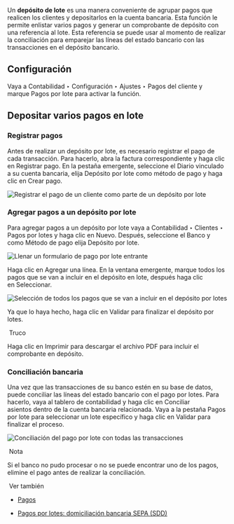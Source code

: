 Un **depósito de lote** es una manera conveniente de agrupar pagos que realicen los clientes y depositarlos en la cuenta bancaria. Esta función le permite enlistar varios pagos y generar un comprobante de depósito con una referencia al lote. Esta referencia se puede usar al momento de realizar la conciliación para emparejar las líneas del estado bancario con las transacciones en el depósito bancario.

## Configuración[](https://www.odoo.com/documentation/17.0/es/applications/finance/accounting/payments/batch.html#configuration "Enlazar permanentemente con este título")

Vaya a Contabilidad ‣ Configuración ‣ Ajustes ‣ Pagos del cliente y marque Pagos por lote para activar la función.

## Depositar varios pagos en lote[](https://www.odoo.com/documentation/17.0/es/applications/finance/accounting/payments/batch.html#deposit-multiple-payments-in-batch "Enlazar permanentemente con este título")

### Registrar pagos[](https://www.odoo.com/documentation/17.0/es/applications/finance/accounting/payments/batch.html#register-payments "Enlazar permanentemente con este título")

Antes de realizar un depósito por lote, es necesario registrar el pago de cada transacción. Para hacerlo, abra la factura correspondiente y haga clic en Registrar pago. En la pestaña emergente, seleccione el Diario vinculado a su cuenta bancaria, elija Depósito por lote como método de pago y haga clic en Crear pago.

![Registrar el pago de un cliente como parte de un depósito por lote](https://www.odoo.com/documentation/17.0/es/_images/batch-payments.png)

### Agregar pagos a un depósito por lote[](https://www.odoo.com/documentation/17.0/es/applications/finance/accounting/payments/batch.html#add-payments-to-a-batch-deposit "Enlazar permanentemente con este título")

Para agregar pagos a un depósito por lote vaya a Contabilidad ‣ Clientes ‣ Pagos por lotes y haga clic en Nuevo. Después, seleccione el Banco y como Método de pago elija Depósito por lote.

![Llenar un formulario de pago por lote entrante](https://www.odoo.com/documentation/17.0/es/_images/batch-customer-payment.png)

Haga clic en Agregar una línea. En la ventana emergente, marque todos los pagos que se van a incluir en el depósito en lote, después haga clic en Seleccionar.

![Selección de todos los pagos que se van a incluir en el depósito por lotes](https://www.odoo.com/documentation/17.0/es/_images/batch-lines-selection.png)

Ya que lo haya hecho, haga clic en Validar para finalizar el depósito por lotes.

 Truco

Haga clic en Imprimir para descargar el archivo PDF para incluir el comprobante en depósito.

### Conciliación bancaria[](https://www.odoo.com/documentation/17.0/es/applications/finance/accounting/payments/batch.html#bank-reconciliation "Enlazar permanentemente con este título")

Una vez que las transacciones de su banco estén en su base de datos, puede conciliar las líneas del estado bancario con el pago por lotes. Para hacerlo, vaya al tablero de contabilidad y haga clic en Conciliar asientos dentro de la cuenta bancaria relacionada. Vaya a la pestaña Pagos por lote para seleccionar un lote específico y haga clic en Validar para finalizar el proceso.

![Conciliación del pago por lote con todas las transacciones](https://www.odoo.com/documentation/17.0/es/_images/batch-reconciliation.png)

 Nota

Si el banco no pudo procesar o no se puede encontrar uno de los pagos, elimine el pago antes de realizar la conciliación.

 Ver también

- [Pagos](https://www.odoo.com/documentation/17.0/es/applications/finance/accounting/payments.html)
    
- [Pagos por lotes: domiciliación bancaria SEPA (SDD)](https://www.odoo.com/documentation/17.0/es/applications/finance/accounting/payments/batch_sdd.html)